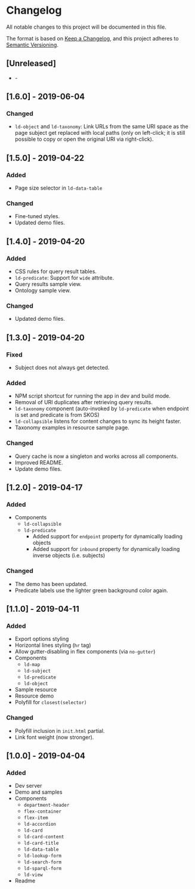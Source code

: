 # Changelog
All notable changes to this project will be documented in this file.

The format is based on [Keep a Changelog](https://keepachangelog.com/en/1.0.0/),
and this project adheres to [Semantic Versioning](https://semver.org/spec/v2.0.0.html).

## [Unreleased]

* \-

## [1.6.0] - 2019-06-04

### Changed

* `ld-object` and `ld-taxonomy`: Link URLs from the same URI space as the page subject get replaced with local paths
  (only on left-click; it is still possible to copy or open the original URI via right-click).

## [1.5.0] - 2019-04-22

### Added

* Page size selector in `ld-data-table`

### Changed

* Fine-tuned styles.
* Updated demo files.

## [1.4.0] - 2019-04-20

### Added

* CSS rules for query result tables.
* `ld-predicate`: Support for `wide` attribute.
* Query results sample view.
* Ontology sample view.

### Changed

* Updated demo files.

## [1.3.0] - 2019-04-20

### Fixed

* Subject does not always get detected.

### Added

* NPM script shortcut for running the app in dev and build mode.
* Removal of URI duplicates after retrieving query results.
* `ld-taxonomy` component (auto-invoked by `ld-predicate` when endpoint is set and predicate is from SKOS)
* `ld-collapsible` listens for content changes to sync its height faster.
* Taxonomy examples in resource sample page.

### Changed

* Query cache is now a singleton and works across all components. 
* Improved README.
* Update demo files.

## [1.2.0] - 2019-04-17

### Added

* Components
  * `ld-collapsible`
  * `ld-predicate`
     * Added support for `endpoint` property for dynamically loading objects
     * Added support for `inbound` property for dynamically loading inverse objects (i.e. subjects)

### Changed

* The demo has been updated.
* Predicate labels use the lighter green background color again.

## [1.1.0] - 2019-04-11

### Added

* Export options styling
* Horizontal lines styling (`hr` tag)
* Allow gutter-disabling in flex components (via `no-gutter`)
* Components
  * `ld-map`
  * `ld-subject`
  * `ld-predicate`
  * `ld-object`
* Sample resource
* Resource demo
* Polyfill for `closest(selector)`

### Changed

* Polyfill inclusion in `init.html` partial.
* Link font weight (now stronger).

## [1.0.0] - 2019-04-04

### Added

* Dev server
* Demo and samples
* Components
  * `department-header`
  * `flex-container`
  * `flex-item`
  * `ld-accordion`
  * `ld-card`
  * `ld-card-content`
  * `ld-card-title`
  * `ld-data-table`
  * `ld-lookup-form`
  * `ld-search-form`
  * `ld-sparql-form`
  * `ld-view`
* Readme
